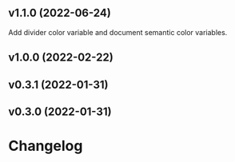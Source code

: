## v1.1.0 (2022-06-24)

Add divider color variable and document semantic color variables.

## v1.0.0 (2022-02-22)

## v0.3.1 (2022-01-31)

## v0.3.0 (2022-01-31)

# Changelog
